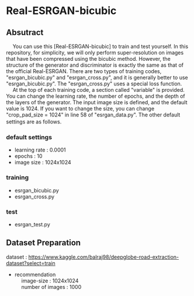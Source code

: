 # Real-ESRGAN-bicubic

## Absutract <br>
&emsp; You can use this [Real-ESRGAN-bicubic] to train and test yourself.
In this repository, for simplicity, we will only perform super-resolution on images that have been compressed using the bicubic method.
However, the structure of the generator and discriminator is exactly the same as that of the official Real-ESRGAN.
There are two types of training codes, "esrgan_bicubic.py" and "esrgan_cross.py", and it is generally better to use "esrgan_bicubic.py".
The "esrgan_cross.py" uses a special loss function.<br>
&emsp; At the top of each training code, a section called "variable" is provided.
You can change the learning rate, the number of epochs, and the depth of the layers of the generator.
The input image size is defined, and the default value is 1024. 
If you want to change the size, you can change "crop_pad_size = 1024" in line 58 of "esrgan_data.py".
The other default settings are as follows.　<br>

### default settings <br>
- learning rate : 0.0001
- epochs : 10
- image size : 1024x1024

### training <br>
- esrgan_bicubic.py <br>
- esrgan_cross.py <br>

### test <by>
- esrgan_test.py <br>
  
## Dataset Preparation <br>
dataset : https://www.kaggle.com/balraj98/deepglobe-road-extraction-dataset?select=train
- recommendation <br>
&emsp; image-size : 1024x1024 <br>
&emsp; number of images : 1000 <br>
